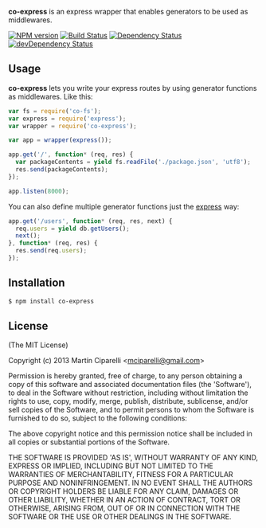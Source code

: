 **co-express** is an express wrapper that enables generators to be used as middlewares.

[![NPM version](https://badge.fury.io/js/co-express.png)](http://badge.fury.io/js/co-express) [![Build Status](https://travis-ci.org/mciparelli/co-express.png?branch=master)](https://travis-ci.org/mciparelli/co-express) [![Dependency Status](https://david-dm.org/mciparelli/co-express.png)](https://david-dm.org/mciparelli/co-express) [![devDependency Status](https://david-dm.org/mciparelli/co-express/dev-status.png)](https://david-dm.org/mciparelli/co-express#info=devDependencies)

## Usage

**co-express** lets you write your express routes by using generator functions as middlewares.
Like this:

```js
var fs = require('co-fs');
var express = require('express');
var wrapper = require('co-express');

var app = wrapper(express());

app.get('/', function* (req, res) {
  var packageContents = yield fs.readFile('./package.json', 'utf8');
  res.send(packageContents);
});

app.listen(8000);
```

You can also define multiple generator functions just the [express](https://github.com/visionmedia/express) way:

```js
app.get('/users', function* (req, res, next) {
  req.users = yield db.getUsers();
  next();
}, function* (req, res) {
  res.send(req.users);
});
```

## Installation

```bash
$ npm install co-express
```

## License 

(The MIT License)

Copyright (c) 2013 Martín Ciparelli &lt;mciparelli@gmail.com&gt;

Permission is hereby granted, free of charge, to any person obtaining
a copy of this software and associated documentation files (the
'Software'), to deal in the Software without restriction, including
without limitation the rights to use, copy, modify, merge, publish,
distribute, sublicense, and/or sell copies of the Software, and to
permit persons to whom the Software is furnished to do so, subject to
the following conditions:

The above copyright notice and this permission notice shall be
included in all copies or substantial portions of the Software.

THE SOFTWARE IS PROVIDED 'AS IS', WITHOUT WARRANTY OF ANY KIND,
EXPRESS OR IMPLIED, INCLUDING BUT NOT LIMITED TO THE WARRANTIES OF
MERCHANTABILITY, FITNESS FOR A PARTICULAR PURPOSE AND NONINFRINGEMENT.
IN NO EVENT SHALL THE AUTHORS OR COPYRIGHT HOLDERS BE LIABLE FOR ANY
CLAIM, DAMAGES OR OTHER LIABILITY, WHETHER IN AN ACTION OF CONTRACT,
TORT OR OTHERWISE, ARISING FROM, OUT OF OR IN CONNECTION WITH THE
SOFTWARE OR THE USE OR OTHER DEALINGS IN THE SOFTWARE.
